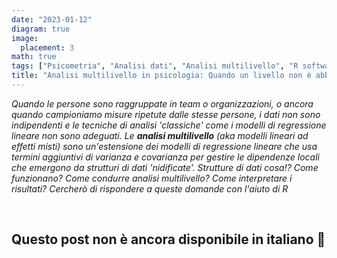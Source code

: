 ```yaml
---
date: "2023-01-12"
diagram: true
image:
  placement: 3
math: true
tags: ["Psicometria", "Analisi dati", "Analisi multilivello", "R software"]
title: "Analisi multilivello in psicologia: Quando un livello non è abbastanza"
---
```


_Quando le persone sono raggruppate in team o organizzazioni, o ancora quando campioniamo misure ripetute dalle stesse persone, i dati non sono indipendenti e le tecniche di analisi 'classiche' come i modelli di regressione lineare non sono adeguati. Le **analisi multilivello** (aka modelli lineari ad effetti misti) sono un'estensione dei modelli di regressione lineare che usa termini aggiuntivi di varianza e covarianza per gestire le dipendenze locali che emergono da strutturi di dati 'nidificate'. Strutture di dati cosa!? Come funzionano? Come condurre analisi multilivello? Come interpretare i risultati? Cercherò di rispondere a queste domande con l'aiuto di R_

<br>

## Questo post non è ancora disponibile in italiano 🤷
